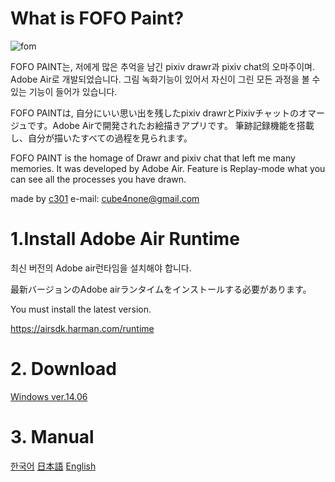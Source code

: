 
# What is FOFO Paint?

![fom](https://user-images.githubusercontent.com/15816034/172035065-64e1309f-e24e-4b46-a846-ae204c7d2349.png)

FOFO PAINT는, 저에게 많은 추억을 남긴 pixiv drawr과 pixiv chat의 오마주이며. Adobe Air로 개발되었습니다.
그림 녹화기능이 있어서 자신이 그린 모든 과정을 볼 수 있는 기능이 들어가 있습니다.

FOFO PAINTは, 自分にいい思い出を残したpixiv drawrとPixivチャットのオマージュです。Adobe Airで開発されたお絵描きアプリです。
筆跡記録機能を搭載し、自分が描いたすべての過程を見られます。

FOFO PAINT is the homage of Drawr and pixiv chat that left me many memories. It was developed by Adobe Air.
Feature is Replay-mode what you can see all the processes you have drawn.

made by [c301](twitter.com/ninanoninini) e-mail: cube4none@gmail.com

# 1.Install Adobe Air Runtime
최신 버전의 Adobe air런타임을 설치해야 합니다.

最新バージョンのAdobe airランタイムをインストールする必要があります。

You must install the latest version.

https://airsdk.harman.com/runtime

# 2. Download
 [Windows ver.14.06](https://github.com/guljam/2020FlashPaint/releases/download/setup/fofoPaint.exe)

# 3. Manual
  [한국어](https://github.com/guljam/2020FlashPaint/wiki/FOFO-Paint-manual)
  [日本語](https://github.com/guljam/2020FlashPaint/wiki/FOFO-Paint-%E3%83%9E%E3%83%8B%E3%83%A5%E3%82%A2%E3%83%AB)
  [English](https://github.com/guljam/2020FlashPaint/wiki/FOFO-Paint-manual)
